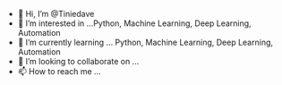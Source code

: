 - 👋 Hi, I’m @Tiniedave
- 👀 I’m interested in ...Python, Machine Learning, Deep Learning, Automation
- 🌱 I’m currently learning ... Python, Machine Learning, Deep Learning, Automation
- 💞️ I’m looking to collaborate on ...
- 📫 How to reach me ... 

<!---
Tiniedave/Tiniedave is a ✨ special ✨ repository because its `README.md` (this file) appears on your GitHub profile.
You can click the Preview link to take a look at your changes.
--->
